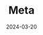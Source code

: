 ---
layout: "terms"
main-section: true
title: Meta
tags:
categories:
date: 2024-03-20
lastMod: 2024-03-29
---